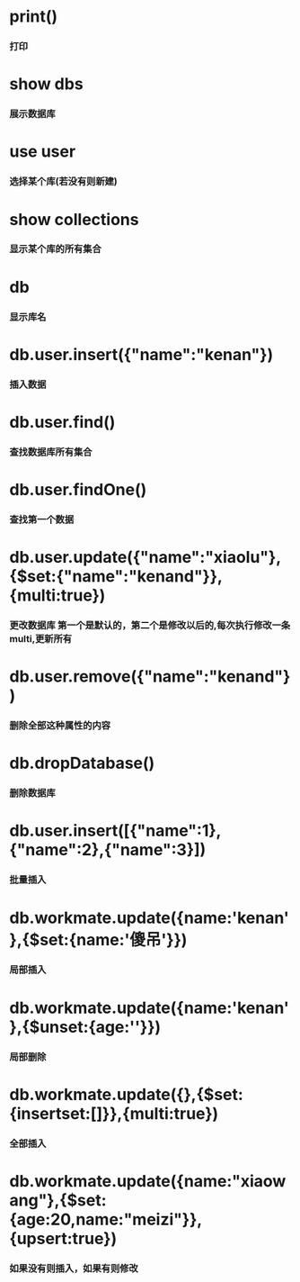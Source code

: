 

# print() 
### 打印

# show dbs
### 展示数据库

# use user    
### 选择某个库(若没有则新建)

# show collections
### 显示某个库的所有集合

# db
### 显示库名

# db.user.insert({"name":"kenan"})
### 插入数据

# db.user.find()
### 查找数据库所有集合

# db.user.findOne()
### 查找第一个数据

# db.user.update({"name":"xiaolu"},{$set:{"name":"kenand"}},{multi:true})
### 更改数据库 第一个是默认的，第二个是修改以后的,每次执行修改一条 multi,更新所有


# db.user.remove({"name":"kenand"})
### 删除全部这种属性的内容


# db.dropDatabase() 
### 删除数据库




# db.user.insert([{"name":1},{"name":2},{"name":3}])
### 批量插入


# db.workmate.update({name:'kenan'},{$set:{name:'傻吊'}})

### 局部插入


# db.workmate.update({name:'kenan'},{$unset:{age:''}})

### 局部删除

# db.workmate.update({},{$set:{insertset:[]}},{multi:true})

### 全部插入


# db.workmate.update({name:"xiaowang"},{$set:{age:20,name:"meizi"}},{upsert:true})
### 如果没有则插入，如果有则修改